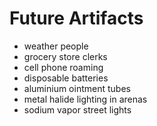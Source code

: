# Future Artifacts

- weather people
- grocery store clerks
- cell phone roaming
- disposable batteries
- aluminium ointment tubes
- metal halide lighting in arenas
- sodium vapor street lights
